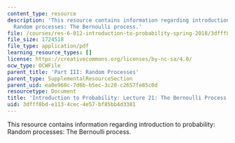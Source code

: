 ```yaml
---
content_type: resource
description: 'This resource contains information regarding introduction to probability:
  Random processes: The Bernoulli process.'
file: /courses/res-6-012-introduction-to-probability-spring-2018/3dfff8bde1134cec4e57bf85bb4d3381_MITRES_6_012S18_L21.pdf
file_size: 1724518
file_type: application/pdf
learning_resource_types: []
license: https://creativecommons.org/licenses/by-nc-sa/4.0/
ocw_type: OCWFile
parent_title: 'Part III: Random Processes'
parent_type: SupplementalResourceSection
parent_uid: ea0e960c-7d6b-b5ec-3c28-c2657fe85c0d
resourcetype: Document
title: 'Introduction to Probability: Lecture 21: The Bernoulli Process'
uid: 3dfff8bd-e113-4cec-4e57-bf85bb4d3381
---
```

This resource contains information regarding introduction to probability: Random processes: The Bernoulli process.